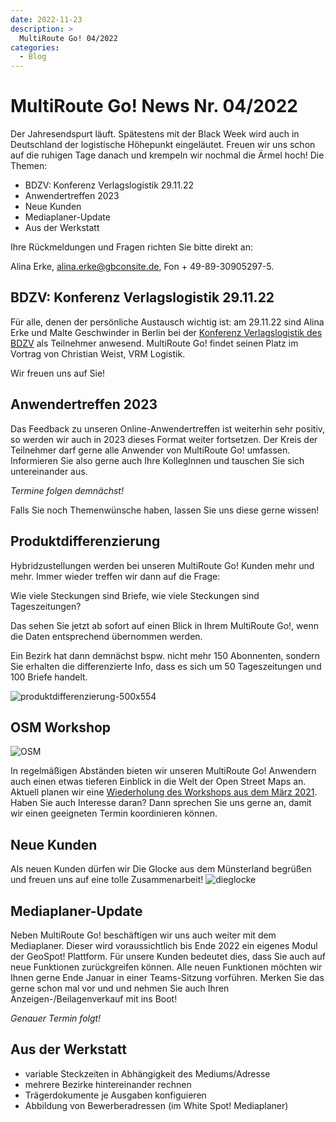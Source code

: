 ```yaml
---
date: 2022-11-23
description: >
  MultiRoute Go! 04/2022
categories:
  - Blog
---
```


# MultiRoute Go! News Nr. 04/2022

Der Jahresendspurt läuft. Spätestens mit der Black Week wird auch in Deutschland der logistische Höhepunkt eingeläutet. Freuen wir uns schon auf die ruhigen Tage danach und krempeln wir nochmal die Ärmel hoch!
Die Themen:

- BDZV: Konferenz Verlagslogistik 29.11.22
- Anwendertreffen 2023
- Neue Kunden
- Mediaplaner-Update
- Aus der Werkstatt

Ihre Rückmeldungen und Fragen richten Sie bitte direkt an:

Alina Erke, alina.erke@gbconsite.de, Fon + 49-89-30905297-5.

## BDZV: Konferenz Verlagslogistik 29.11.22

Für alle, denen der persönliche Austausch wichtig ist: am 29.11.22 sind Alina Erke und Malte Geschwinder in Berlin bei der [Konferenz Verlagslogistik des BDZV](https://www.bdzv.de/bdzvplus/2022/konferenz-verlagslogistik) als Teilnehmer anwesend. MultiRoute Go! findet seinen Platz im Vortrag von Christian Weist, VRM Logistik.

Wir freuen uns auf Sie!

## Anwendertreffen 2023

Das Feedback zu unseren Online-Anwendertreffen ist weiterhin sehr positiv, so werden wir auch in 2023 dieses Format weiter fortsetzen. Der Kreis der Teilnehmer darf gerne alle Anwender von MultiRoute Go! umfassen. Informieren Sie also gerne auch Ihre KollegInnen und tauschen Sie sich untereinander aus.

*Termine folgen demnächst!*

Falls Sie noch Themenwünsche haben, lassen Sie uns diese gerne wissen!

## Produktdifferenzierung
Hybridzustellungen werden bei unseren MultiRoute Go! Kunden mehr und mehr. Immer wieder treffen wir dann auf die Frage:

Wie viele Steckungen sind Briefe, wie viele Steckungen sind Tageszeitungen?

Das sehen Sie jetzt ab sofort auf einen Blick in Ihrem MultiRoute Go!, wenn die Daten entsprechend übernommen werden.

Ein Bezirk hat dann demnächst bspw. nicht mehr 150 Abonnenten, sondern Sie erhalten die differenzierte Info, dass es sich um 50 Tageszeitungen und 100 Briefe handelt.

![produktdifferenzierung-500x554](https://github.com/gbconsite/MultiRoute-Go/assets/99329016/6f612816-b165-422f-ade9-8d99008a27ca)


## OSM Workshop

![OSM](https://github.com/gbconsite/MultiRoute-Go/assets/99329016/f67616ef-5fd0-4796-a5ab-7e8af0375cc4)

In regelmäßigen Abständen bieten wir unseren MultiRoute Go! Anwendern auch einen etwas tieferen Einblick in die Welt der Open Street Maps an. Aktuell planen wir eine [Wiederholung des Workshops aus dem März 2021](https://gbconsite.de/openstreetmap-workshop-fuer-multiroute-go-anwender/). Haben Sie auch Interesse daran? Dann sprechen Sie uns gerne an, damit wir einen geeigneten Termin koordinieren können.

## Neue Kunden

Als neuen Kunden dürfen wir Die Glocke aus dem Münsterland begrüßen und freuen uns auf eine tolle Zusammenarbeit!
![dieglocke](https://github.com/gbconsite/MultiRoute-Go/assets/99329016/4fd46a03-dc9a-4bb0-af80-71f9553d6f34)


## Mediaplaner-Update

Neben MultiRoute Go! beschäftigen wir uns auch weiter mit dem Mediaplaner. Dieser wird voraussichtlich bis Ende 2022 ein eigenes Modul der GeoSpot! Plattform. Für unsere Kunden bedeutet dies, dass Sie auch auf neue Funktionen zurückgreifen können. Alle neuen Funktionen möchten wir Ihnen gerne Ende Januar in einer Teams-Sitzung vorführen. Merken Sie das gerne schon mal vor und und nehmen Sie auch Ihren Anzeigen-/Beilagenverkauf mit ins Boot!

*Genauer Termin folgt!*


## Aus der Werkstatt

- variable Steckzeiten in Abhängigkeit des Mediums/Adresse
- mehrere Bezirke hintereinander rechnen
- Trägerdokumente je Ausgaben konfiguieren
- Abbildung von Bewerberadressen (im White Spot! Mediaplaner)
